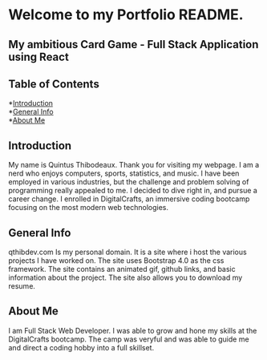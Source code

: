 <h1>Welcome to my Portfolio README.</h1>
<h2>My ambitious Card Game - Full Stack Application using React</h2>

## Table of Contents
*[Introduction](*introduction)<br />
*[General Info](#general-info)<br />
*[About Me](#about-me)<br />

## Introduction
My name is Quintus Thibodeaux. Thank you for visiting my webpage. I am a nerd who enjoys computers, sports, statistics, and music. I have been employed in various industries, but the challenge and problem solving of programming really appealed to me. I decided to dive right in, and pursue a career change. I enrolled in DigitalCrafts, an immersive coding bootcamp focusing on the most modern web technologies.

## General Info
qthibdev.com Is my personal domain. It is a site where i host the various projects I have worked on. The site uses Bootstrap 4.0 as the css framework. The site contains an animated gif, github links, and basic information about the project. The site also allows you to download my resume.

## About Me
I am Full Stack Web Developer. I was able to grow and hone my skills at the DigitalCrafts bootcamp. The camp was veryful and was able to guide me and direct a coding hobby into a full skillset.
